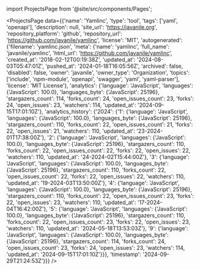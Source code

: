 
import ProjectsPage from '@site/src/components/Pages';

<ProjectsPage
    data={{'name': 'Yamlinc', 'type': 'tool', 'tags': ['yaml', 'openapi'], 'description': null, 'site_url': 'https://javanile.org', 'repository_platform': 'github', 'repository_url': 'https://github.com/javanile/yamlinc', 'license': 'MIT', 'autogenerated': {'filename': 'yamlinc.json', 'meta': {'name': 'yamlinc', 'full_name': 'javanile/yamlinc', 'html_url': 'https://github.com/javanile/yamlinc', 'created_at': '2018-02-12T00:19:38Z', 'updated_at': '2024-08-03T05:47:01Z', 'pushed_at': '2024-01-18T16:05:56Z', 'archived': false, 'disabled': false, 'owner': 'javanile', 'owner_type': 'Organization', 'topics': ['include', 'npm-module', 'openapi', 'swagger', 'yaml', 'yaml-parser'], 'license': 'MIT License'}, 'analytics': {'language': 'JavaScript', 'languages': {'JavaScript': 100.0}, 'languages_byte': {'JavaScript': 25196}, 'stargazers_count': 114, 'forks_count': 24, 'open_issues_count': 23, 'forks': 24, 'open_issues': 23, 'watchers': 114, 'updated_at': '2024-09-15T17:01:10Z'}, 'analytics_history': {'2024': {'1': {'language': 'JavaScript', 'languages': {'JavaScript': 100.0}, 'languages_byte': {'JavaScript': 25196}, 'stargazers_count': 110, 'forks_count': 22, 'open_issues_count': 21, 'forks': 22, 'open_issues': 21, 'watchers': 110, 'updated_at': '23-2024-01T17:38:00Z'}, '2': {'language': 'JavaScript', 'languages': {'JavaScript': 100.0}, 'languages_byte': {'JavaScript': 25196}, 'stargazers_count': 110, 'forks_count': 22, 'open_issues_count': 22, 'forks': 22, 'open_issues': 22, 'watchers': 110, 'updated_at': '24-2024-02T15:44:00Z'}, '3': {'language': 'JavaScript', 'languages': {'JavaScript': 100.0}, 'languages_byte': {'JavaScript': 25196}, 'stargazers_count': 110, 'forks_count': 22, 'open_issues_count': 22, 'forks': 22, 'open_issues': 22, 'watchers': 110, 'updated_at': '19-2024-03T13:50:00Z'}, '4': {'language': 'JavaScript', 'languages': {'JavaScript': 100.0}, 'languages_byte': {'JavaScript': 25196}, 'stargazers_count': 110, 'forks_count': 22, 'open_issues_count': 23, 'forks': 22, 'open_issues': 23, 'watchers': 110, 'updated_at': '17-2024-04T16:42:00Z'}, '5': {'language': 'JavaScript', 'languages': {'JavaScript': 100.0}, 'languages_byte': {'JavaScript': 25196}, 'stargazers_count': 110, 'forks_count': 22, 'open_issues_count': 23, 'forks': 22, 'open_issues': 23, 'watchers': 110, 'updated_at': '2024-05-18T13:53:03Z'}, '9': {'language': 'JavaScript', 'languages': {'JavaScript': 100.0}, 'languages_byte': {'JavaScript': 25196}, 'stargazers_count': 114, 'forks_count': 24, 'open_issues_count': 23, 'forks': 24, 'open_issues': 23, 'watchers': 114, 'updated_at': '2024-09-15T17:01:10Z'}}}, 'timestamp': '2024-09-29T21:24:53Z'}}}
/>
